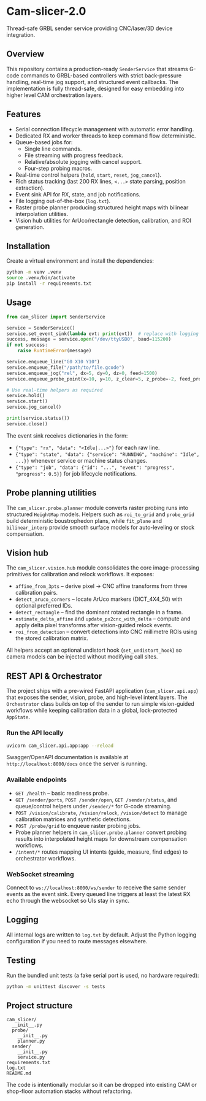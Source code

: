 # Cam-slicer-2.0

Thread-safe GRBL sender service providing CNC/laser/3D device integration.

## Overview

This repository contains a production-ready `SenderService` that streams G-code
commands to GRBL-based controllers with strict back-pressure handling,
real-time jog support, and structured event callbacks. The implementation is
fully thread-safe, designed for easy embedding into higher level CAM
orchestration layers.

## Features

- Serial connection lifecycle management with automatic error handling.
- Dedicated RX and worker threads to keep command flow deterministic.
- Queue-based jobs for:
  - Single line commands.
  - File streaming with progress feedback.
  - Relative/absolute jogging with cancel support.
  - Four-step probing macros.
- Real-time control helpers (`hold`, `start`, `reset`, `jog_cancel`).
- Rich status tracking (last 200 RX lines, `<...>` state parsing, position
  extraction).
- Event sink API for RX, state, and job notifications.
- File logging out-of-the-box (`log.txt`).
- Raster probe planner producing structured height maps with bilinear
  interpolation utilities.
- Vision hub utilities for ArUco/rectangle detection, calibration, and ROI
  generation.

## Installation

Create a virtual environment and install the dependencies:

```bash
python -m venv .venv
source .venv/bin/activate
pip install -r requirements.txt
```

## Usage

```python
from cam_slicer import SenderService

service = SenderService()
service.set_event_sink(lambda evt: print(evt))  # replace with logging sink
success, message = service.open("/dev/ttyUSB0", baud=115200)
if not success:
    raise RuntimeError(message)

service.enqueue_line("G0 X10 Y10")
service.enqueue_file("/path/to/file.gcode")
service.enqueue_jog("rel", dx=5, dy=0, dz=0, feed=1500)
service.enqueue_probe_point(x=10, y=10, z_clear=5, z_probe=-2, feed_probe=150)

# Use real-time helpers as required
service.hold()
service.start()
service.jog_cancel()

print(service.status())
service.close()
```

The event sink receives dictionaries in the form:

- `{"type": "rx", "data": "<Idle|...>"}` for each raw line.
- `{"type": "state", "data": {"service": "RUNNING", "machine": "Idle", ...}}`
  whenever service or machine status changes.
- `{"type": "job", "data": {"id": "...", "event": "progress", "progress": 0.5}}`
  for job lifecycle notifications.

## Probe planning utilities

The `cam_slicer.probe.planner` module converts raster probing runs into
structured `HeightMap` models. Helpers such as `roi_to_grid` and
`probe_grid` build deterministic boustrophedon plans, while `fit_plane` and
`bilinear_interp` provide smooth surface models for auto-leveling or stock
compensation.

## Vision hub

The `cam_slicer.vision.hub` module consolidates the core image-processing
primitives for calibration and relock workflows. It exposes:

- `affine_from_3pts` – derive pixel → CNC affine transforms from three
  calibration pairs.
- `detect_aruco_corners` – locate ArUco markers (DICT_4X4_50) with optional
  preferred IDs.
- `detect_rectangle` – find the dominant rotated rectangle in a frame.
- `estimate_delta_affine` and `update_px2cnc_with_delta` – compute and apply
  delta pixel transforms after vision-guided relock events.
- `roi_from_detection` – convert detections into CNC millimetre ROIs using the
  stored calibration matrix.

All helpers accept an optional undistort hook (`set_undistort_hook`) so camera
models can be injected without modifying call sites.

## REST API & Orchestrator

The project ships with a pre-wired FastAPI application (`cam_slicer.api.app`) that
exposes the sender, vision, probe, and high-level intent layers. The
`Orchestrator` class builds on top of the sender to run simple vision-guided
workflows while keeping calibration data in a global, lock-protected `AppState`.

### Run the API locally

```bash
uvicorn cam_slicer.api.app:app --reload
```

Swagger/OpenAPI documentation is available at `http://localhost:8000/docs` once
the server is running.

### Available endpoints

- `GET /health` – basic readiness probe.
- `GET /sender/ports`, `POST /sender/open`, `GET /sender/status`, and
  queue/control helpers under `/sender/*` for G-code streaming.
- `POST /vision/calibrate`, `/vision/relock`, `/vision/detect` to manage
  calibration matrices and synthetic detections.
- `POST /probe/grid` to enqueue raster probing jobs.
- Probe planner helpers in `cam_slicer.probe.planner` convert probing results
  into interpolated height maps for downstream compensation workflows.
- `/intent/*` routes mapping UI intents (guide, measure, find edges) to
  orchestrator workflows.

### WebSocket streaming

Connect to `ws://localhost:8000/ws/sender` to receive the same sender events as
the event sink. Every queued line triggers at least the latest RX echo through
the websocket so UIs stay in sync.

## Logging

All internal logs are written to `log.txt` by default. Adjust the Python
logging configuration if you need to route messages elsewhere.

## Testing

Run the bundled unit tests (a fake serial port is used, no hardware required):

```bash
python -m unittest discover -s tests
```

## Project structure

```
cam_slicer/
  __init__.py
  probe/
    __init__.py
    planner.py
  sender/
    __init__.py
    service.py
requirements.txt
log.txt
README.md
```

The code is intentionally modular so it can be dropped into existing CAM or
shop-floor automation stacks without refactoring.
